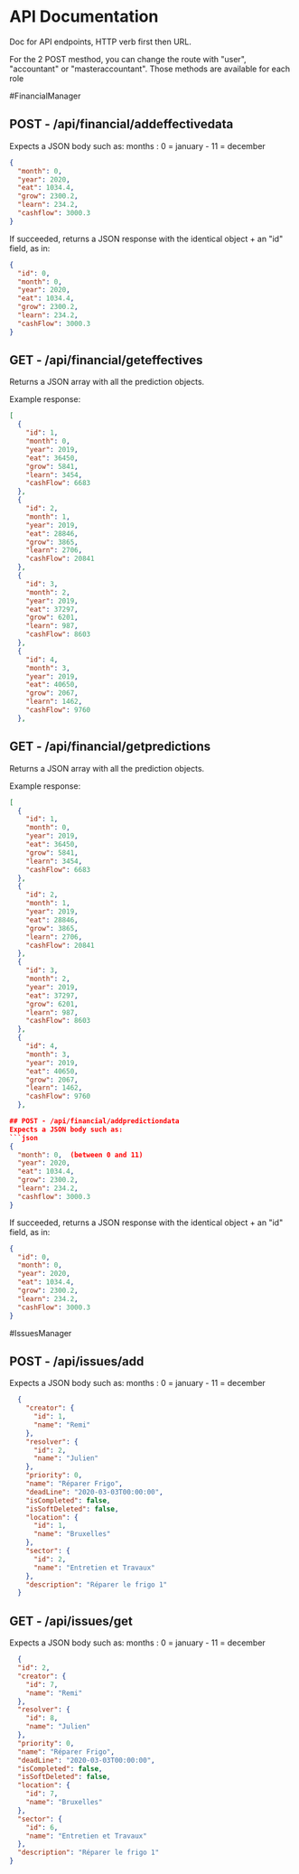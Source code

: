 # API Documentation
Doc for API endpoints, HTTP verb first then URL.

For the 2 POST mesthod, you can change the route with "user", "accountant" or "masteraccountant". 
Those methods are available for each role

#FinancialManager
## POST - /api/financial/addeffectivedata
Expects a JSON body such as:
months : 0 = january - 11 = december
```json
{
  "month": 0,  
  "year": 2020,
  "eat": 1034.4,
  "grow": 2300.2,
  "learn": 234.2,
  "cashflow": 3000.3
}
```

If succeeded, returns a JSON response with the identical object + an "id" field, as in:
```json
{
  "id": 0,
  "month": 0,
  "year": 2020,
  "eat": 1034.4,
  "grow": 2300.2,
  "learn": 234.2,
  "cashFlow": 3000.3
}
```

## GET - /api/financial/geteffectives
Returns a JSON array with all the prediction objects.

Example response:
```json
[
  {
    "id": 1,
    "month": 0,
    "year": 2019,
    "eat": 36450,
    "grow": 5841,
    "learn": 3454,
    "cashFlow": 6683
  },
  {
    "id": 2,
    "month": 1,
    "year": 2019,
    "eat": 28846,
    "grow": 3865,
    "learn": 2706,
    "cashFlow": 20841
  },
  {
    "id": 3,
    "month": 2,
    "year": 2019,
    "eat": 37297,
    "grow": 6201,
    "learn": 987,
    "cashFlow": 8603
  },
  {
    "id": 4,
    "month": 3,
    "year": 2019,
    "eat": 40650,
    "grow": 2067,
    "learn": 1462,
    "cashFlow": 9760
  },

```
## GET - /api/financial/getpredictions
Returns a JSON array with all the prediction objects.

Example response:
```json
[
  {
    "id": 1,
    "month": 0,
    "year": 2019,
    "eat": 36450,
    "grow": 5841,
    "learn": 3454,
    "cashFlow": 6683
  },
  {
    "id": 2,
    "month": 1,
    "year": 2019,
    "eat": 28846,
    "grow": 3865,
    "learn": 2706,
    "cashFlow": 20841
  },
  {
    "id": 3,
    "month": 2,
    "year": 2019,
    "eat": 37297,
    "grow": 6201,
    "learn": 987,
    "cashFlow": 8603
  },
  {
    "id": 4,
    "month": 3,
    "year": 2019,
    "eat": 40650,
    "grow": 2067,
    "learn": 1462,
    "cashFlow": 9760
  },

## POST - /api/financial/addpredictiondata
Expects a JSON body such as:
```json
{
  "month": 0,  (between 0 and 11)
  "year": 2020,
  "eat": 1034.4,
  "grow": 2300.2,
  "learn": 234.2,
  "cashflow": 3000.3
}
```

If succeeded, returns a JSON response with the identical object + an "id" field, as in:
```json
{
  "id": 0,
  "month": 0,
  "year": 2020,
  "eat": 1034.4,
  "grow": 2300.2,
  "learn": 234.2,
  "cashFlow": 3000.3
}
```

#IssuesManager
## POST - /api/issues/add
Expects a JSON body such as:
months : 0 = january - 11 = december
```json
  {
    "creator": {
      "id": 1,
      "name": "Remi"
    },
    "resolver": {
      "id": 2,
      "name": "Julien"
    },
    "priority": 0,
    "name": "Réparer Frigo",
    "deadLine": "2020-03-03T00:00:00",
    "isCompleted": false,
    "isSoftDeleted": false,
    "location": {
      "id": 1,
      "name": "Bruxelles"
    },
    "sector": {
      "id": 2,
      "name": "Entretien et Travaux"
    },
    "description": "Réparer le frigo 1"
  }
```
## GET - /api/issues/get
Expects a JSON body such as:
months : 0 = january - 11 = december
```json
  {
  "id": 2,
  "creator": {
    "id": 7,
    "name": "Remi"
  },
  "resolver": {
    "id": 8,
    "name": "Julien"
  },
  "priority": 0,
  "name": "Réparer Frigo",
  "deadLine": "2020-03-03T00:00:00",
  "isCompleted": false,
  "isSoftDeleted": false,
  "location": {
    "id": 7,
    "name": "Bruxelles"
  },
  "sector": {
    "id": 6,
    "name": "Entretien et Travaux"
  },
  "description": "Réparer le frigo 1"
}
```
